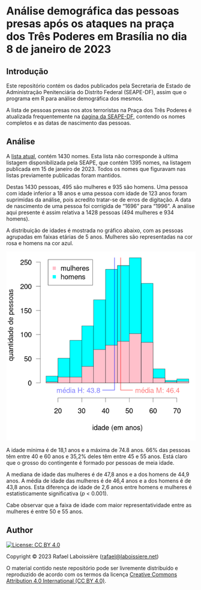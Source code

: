 # Análise demográfica das pessoas presas após os ataques na praça dos Três Poderes em Brasília no dia 8 de janeiro de 2023


## Introdução

Este repositório contém os dados publicados pela Secretaria de Estado de Administração Penitenciária do Distrito Federal (SEAPE-DF), assim que o programa em R para análise demográfica dos mesmos.

A lista de pessoas presas nos atos terroristas na Praça dos Três Poderes é atualizada frequentemente 
na [ṕagina da SEAPE-DF](https://seape.df.gov.br/prisoes-dos-atentados-bsb/), contendo os nomes completos e as datas de nascimento das pessoas.


## Análise

A [lista atual](presos.csv), contém 1430 nomes. Esta lista não corresponde à ultima listagem disponibilizada pela SEAPE, que contém 1395 nomes, na listagem publicada em 15 de janeiro de 2023. Todos os nomes que figuravam nas listas previamente publicadas foram mantidos. 

Destas 1430 pessoas, 495 são mulheres e 935 são homens. Uma pessoa com idade inferior a 18 anos e uma pessoa com idade de 123 anos foram suprimidas da análise, pois acredito tratar-se de erros de digitação. A data de nascimento de uma pessoa foi corrigida de “1696” para “1996”. A análise aqui presente é assim relativa a 1428 pessoas (494 mulheres e 934 homens).

A distribuição de idades é mostrada no gráfico abaixo, com as pessoas agrupadas em faixas etárias de 5 anos. Mulheres são representadas na cor rosa e homens na cor azul.

![figure](histograma-idades.png)

A idade mínima é de 18,1 anos e a máxima de 74.8 anos. 66% das pessoas têm entre 40 e 60 anos e 35,2% deles têm entre 45 e 55 anos. Está claro que o grosso do contingente é formado por pessoas de meia idade.

A mediana de idade das mulheres é de 47,8 anos e a dos homens de 44,9 anos. A média de idade das mulheres é de 46,4 anos e a dos homens é de 43,8 anos. Esta diferença de idade de 2,6 anos entre homens e mulheres é estatisticamente significativa (_p_ < 0.001).

Cabe observar que a faixa de idade com maior representatividade entre as mulheres é entre 50 e 55 anos.


## Author

[![License: CC BY 4.0](https://img.shields.io/badge/License-CC_BY_4.0-lightgrey.svg)](https://creativecommons.org/licenses/by/4.0/)

Copyright © 2023  Rafael Laboissière (<rafael@laboissiere.net>)

O material contido neste repositório pode ser livremente distribuído e reproduzido de acordo com os termos da licença [Creative Commons Attribution 4.0 International (CC BY 4.0)](https://creativecommons.org/licenses/by/4.0/).


<!---
Local Variables:
ispell-local-dictionary: "brasileiro"
eval: (auto-fill-mode -1)
eval: (visual-line-mode)
eval: (flyspell-mode)
End:
--->
